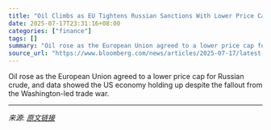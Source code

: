 ```yaml
---
title: "Oil Climbs as EU Tightens Russian Sanctions With Lower Price Cap"
date: 2025-07-17T23:31:16+08:00
categories: ["finance"]
tags: []
summary: "Oil rose as the European Union agreed to a lower price cap for Russian crude, and data showed the US economy holding up despite the fallout from the Washington-led trade war."
source_url: "https://www.bloomberg.com/news/articles/2025-07-17/latest-oil-market-news-and-analysis-for-july-18"
---
```


Oil rose as the European Union agreed to a lower price cap for Russian crude, and data showed the US economy holding up despite the fallout from the Washington-led trade war.

---

*来源: [原文链接](https://www.bloomberg.com/news/articles/2025-07-17/latest-oil-market-news-and-analysis-for-july-18)*
